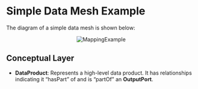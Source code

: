 <h1>Simple Data Mesh Example</h1>
<p>The diagram of a simple data mesh is shown below:</p>
<div align="center">
  <img src="https://github.com/agile-lab-dev/data-platform-shaper/assets/92328763/4a9c258a-a2d7-4c57-9f37-ecd2c3e32fb1" alt="MappingExample">
</div>

<h2>Conceptual Layer</h2>
<ul>
  <li><b>DataProduct</b>: Represents a high-level data product. It has relationships indicating it “hasPart” of and is “partOf” an <b>OutputPort</b>.</li>
</ul>
